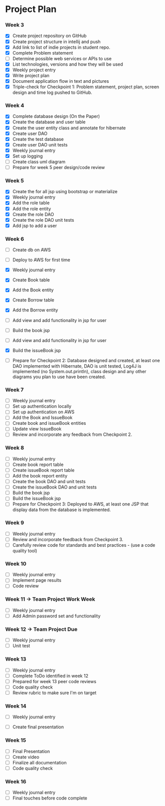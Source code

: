 
# Project Plan

### Week 3
- [X] Create project repository on GitHub
- [X] Create project structure in intellij and push
- [X] Add link to list of indie projects in student repo.
- [X] Complete Problem statement
- [ ] Determine possible web services or APIs to use
- [X] List technologies, versions and how they will be used
- [X] Weekly project entry
- [X] Write project plan
- [X] Document application flow in text and pictures
- [X] Triple-check for Checkpoint 1: Problem statement, project plan, screen design and time log pushed to GitHub.

### Week 4
- [X] Complete database design (On the Paper)
- [X] Create the database and user table
- [X] Create the user entity class and annotate for hibernate
- [X] Create user DAO
- [X] Create the test database
- [X] Create user DAO unit tests
- [X] Weekly journal entry
- [X] Set up logging
- [ ] Create class uml diagram
- [ ] Prepare for week 5 peer design/code review

### Week 5
- [X] Create the for all jsp using bootstrap or materialize
- [X] Weekly journal entry
- [X] Add the role table
- [X] Add the role entity
- [X] Create the role DAO
- [X] Create the role DAO unit tests
- [X] Add jsp to add a user

### Week 6
- [ ] Create db on AWS
- [ ] Deploy to AWS for first time
- [X] Weekly journal entry
- [X] Create Book table
- [X] Add the Book entity
- [X] Create Borrow table
- [X] Add the Borrow entity
- [ ] Add view and add functionality in jsp for user
- [ ] Build the book jsp
- [ ] Add view and add functionality in jsp for user
- [X] Build the issueBook jsp
- [ ] Prepare for Checkpoint 2: Database designed and created, at least one DAO implemented with Hibernate, 
DAO is unit tested, Log4J is implemented (no System.out.println), class design and any other diagrams you plan
to use have been created.


### Week 7
- [ ] Weekly journal entry
- [ ] Set up authentication locally
- [ ] Set up authentication on AWS
- [ ] Add the Book and IssueBook
- [ ] Create book and issueBook entities
- [ ] Update view IssueBook 
- [ ] Review and incorporate any feedback from Checkpoint 2.

### Week 8
- [ ] Weekly journal entry
- [ ] Create book report table
- [ ] Create issueBook report table
- [ ] Add the book report entity
- [ ] Create the book DAO and unit tests
- [ ] Create the issueBook DAO and unit tests
- [ ] Build the book jsp
- [ ] Build the issueBook jsp
- [ ] Prepare for Checkpoint 3: Deployed to AWS, at least one JSP that display data from the database is implemented.

### Week 9
- [ ] Weekly journal entry
- [ ] Review and incorporate feedback from Checkpoint 3.
- [ ] Carefully review code for standards and best practices - (use a code quality tool)

### Week 10
- [ ] Weekly journal entry
- [ ] Implement page results
- [ ] Code review

### Week 11 -> Team Project Work Week
- [ ] Weekly journal entry
- [ ] Add Admin password set and functionality 

### Week 12 -> Team Project Due
- [ ] Weekly journal entry
- [ ] Unit test

### Week 13
- [ ] Weekly journal entry
- [ ] Complete ToDo identified in week 12
- [ ] Prepared for week 13 peer code reviews
- [ ] Code quality check
- [ ] Review rubric to make sure I'm on target

### Week 14
- [ ] Weekly journal entry
- [ ] Create final presentation


### Week 15
- [ ] Final Presentation
- [ ] Create video
- [ ] Finalize all documentation
- [ ] Code quality check

### Week 16
- [ ] Weekly journal entry
- [ ] Final touches before code complete